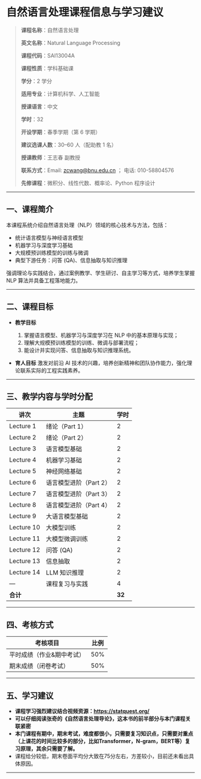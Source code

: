 # 自然语言处理课程信息与学习建议

> **课程名称**：自然语言处理
> 
> **英文名称**：Natural Language Processing
> 
> **课程代码**：SAI13004A
> 
> **课程性质**：学科基础课
> 
> **学分**：2 学分
> 
> **适用专业**：计算机科学、人工智能
> 
> **授课语言**：中文
> 
> **学时**：32
> 
> **开设学期**：春季学期（第 6 学期）
> 
> **建议选课人数**：30–60 人（配助教 1 名）
> 
> **授课教师**：王志春 副教授
> 
> **联系方式**：Email: [zcwang@bnu.edu.cn](mailto:zcwang@bnu.edu.cn) ； 电话: 010-58804576
> 
> **先修课程**：微积分、线性代数、概率论、Python 程序设计

---

## 一、课程简介

本课程系统介绍自然语言处理（NLP）领域的核心技术与方法，包括：

* 统计语言模型与神经语言模型
* 机器学习与深度学习基础
* 大规模预训练模型的训练与微调
* 典型下游任务：问答 (QA)、信息抽取与知识推理

强调理论与实践结合，通过案例教学、学生研讨、自主学习等方式，培养学生掌握 NLP 算法并具备工程落地能力。

---

## 二、课程目标

* **教学目标**

  1. 掌握语言模型、机器学习与深度学习在 NLP 中的基本原理与实现；
  2. 理解大规模预训练模型的训练、微调与部署流程；
  3. 能设计并实现问答、信息抽取与知识推理系统。

* **育人目标**
  激发对前沿 AI 技术的兴趣，培养创新精神和团队协作能力，强化理论联系实际的工程实践素养。

---

## 三、教学内容与学时分配

| 讲次         | 主题             | 学时     |
| ---------- | -------------- | ------ |
| Lecture 1  | 绪论（Part 1）     | 2      |
| Lecture 2  | 绪论（Part 2）     | 2      |
| Lecture 3  | 语言模型基础         | 2      |
| Lecture 4  | 机器学习基础         | 2      |
| Lecture 5  | 神经网络基础         | 2      |
| Lecture 6  | 语言模型进阶（Part 2） | 2      |
| Lecture 7  | 语言模型进阶（Part 3） | 2      |
| Lecture 8  | 语言模型进阶（Part 4） | 2      |
| Lecture 9  | 大语言模型基础        | 2      |
| Lecture 10 | 大模型训练          | 2      |
| Lecture 11 | 大模型微调训练        | 2      |
| Lecture 12 | 问答 (QA)        | 2      |
| Lecture 13 | 信息抽取           | 2      |
| Lecture 14 | LLM 知识推理       | 2      |
| —          | 课程复习与实践        | 4      |
| **合计**     |                | **32** |

---

## 四、考核方式

| 考核项目          | 比例  |
| ------------- | --- |
| 平时成绩（作业&期中考试） | 50% |
| 期末成绩（闭卷考试）    | 50% |

---

## 五、学习建议

* **课程学习强烈建议结合视频资源：https://statquest.org/**
* **可以仔细阅读张奇的《自然语言处理导论》，这本书的前半部分与本门课程关联紧密**
* **本门课程有期中，期末考试，难度都很小，只需要复习知识点，只需要对重点（上课花的时间比较多的部分，比如Transformer，N-gram，BERT等）复习原理，其余只需要了解。**
* 课程给分较低，期末卷面平均分大致在75分左右，方差较小，目前还未看出具体原因。

---
